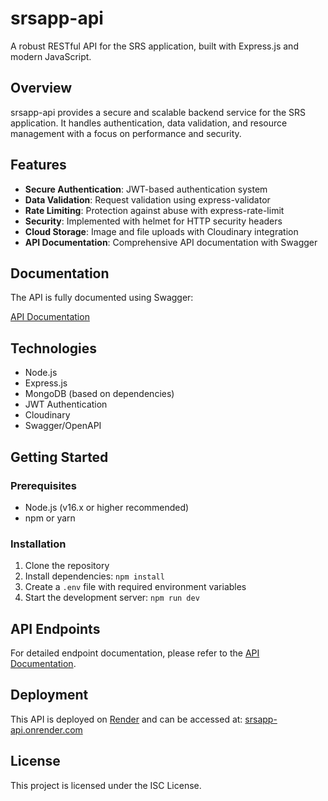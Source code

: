 # srsapp-api

A robust RESTful API for the SRS application, built with Express.js and modern JavaScript.

## Overview

srsapp-api provides a secure and scalable backend service for the SRS application. It handles authentication, data validation, and resource management with a focus on performance and security.

## Features

- **Secure Authentication**: JWT-based authentication system
- **Data Validation**: Request validation using express-validator
- **Rate Limiting**: Protection against abuse with express-rate-limit
- **Security**: Implemented with helmet for HTTP security headers
- **Cloud Storage**: Image and file uploads with Cloudinary integration
- **API Documentation**: Comprehensive API documentation with Swagger

## Documentation

The API is fully documented using Swagger:

[API Documentation](https://srsapp-api.onrender.com/api/docs)

## Technologies

- Node.js
- Express.js
- MongoDB (based on dependencies)
- JWT Authentication
- Cloudinary
- Swagger/OpenAPI

## Getting Started

### Prerequisites

- Node.js (v16.x or higher recommended)
- npm or yarn

### Installation

1. Clone the repository
2. Install dependencies: `npm install`
3. Create a `.env` file with required environment variables
4. Start the development server: `npm run dev`

## API Endpoints

For detailed endpoint documentation, please refer to the [API Documentation](https://srsapp-api.onrender.com/api/docs).

## Deployment

This API is deployed on [Render](https://render.com) and can be accessed at:
[srsapp-api.onrender.com](https://srsapp-api.onrender.com)

## License

This project is licensed under the ISC License.
